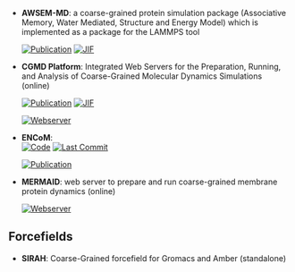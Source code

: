 



- **AWSEM-MD**: a coarse-grained protein simulation package (Associative Memory, Water Mediated, Structure and Energy Model) which is implemented as a package for the LAMMPS tool  

    [![Publication](https://img.shields.io/badge/Publication-Citations:283-blue?style=for-the-badge&logo=bookstack)](https://doi.org/10.1021/jp212541y) 
    [![JIF](https://img.shields.io/badge/Impact_Factor-2.80-purple?style=for-the-badge&logo=academia)](https://doi.org/10.1021/jp212541y)



- **CGMD Platform**: Integrated Web Servers for the Preparation, Running, and Analysis of Coarse-Grained Molecular Dynamics Simulations (online)  

    [![Publication](https://img.shields.io/badge/Publication-Citations:16-blue?style=for-the-badge&logo=bookstack)](https://doi.org/10.3390%2Fmolecules25245934) 
    [![JIF](https://img.shields.io/badge/Impact_Factor-4.20-purple?style=for-the-badge&logo=academia)](https://doi.org/10.3390%2Fmolecules25245934)

    [![Webserver](https://img.shields.io/badge/Webserver-online-brightgreen?style=for-the-badge&logo=cachet&logoColor=65FF8F)](https://molsim.sci.univr.it/mermaid/begin.php) 


- **ENCoM**:   
    [![Code](https://img.shields.io/github/stars/NRGlab/ENCoM?style=for-the-badge&logo=github)](https://github.com/NRGlab/ENCoM) 
    [![Last Commit](https://img.shields.io/github/last-commit/NRGlab/ENCoM?style=for-the-badge&logo=github)](https://github.com/NRGlab/ENCoM) 

    [![Publication](https://img.shields.io/badge/Publication-Citations:0-blue?style=for-the-badge&logo=bookstack)](https://doi.org/10.1093/nar/gk) 



- **MERMAID**: web server to prepare and run coarse-grained membrane protein dynamics (online)  


    [![Webserver](https://img.shields.io/badge/Webserver-online-brightgreen?style=for-the-badge&logo=cachet&logoColor=65FF8F)](http://molsim.sci.univr.it/mangesh/index.php) 

## **Forcefields**


- **SIRAH**: Coarse-Grained forcefield for Gromacs and Amber (standalone)  




